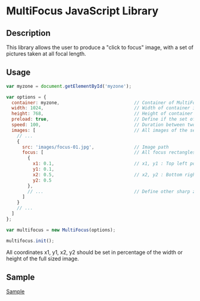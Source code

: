 # MultiFocus JavaScript Library

## Description

This library allows the user to produce a "click to focus" image, with a set of pictures taken at all focal length.

## Usage

```JAVASCRIPT
var myzone = document.getElementById('myzone');

var options = {
  container: myzone,                            // Container of MultiFocus widget
  width: 1024,                                  // Width of container in PX (typically width of each image)
  height: 768,                                  // Height of container in PX (typically height of each image)
  preload: true,                                // Define if the set of images should be preloaded
  speed: 100,                                   // Duration between two frames in ms
  images: [                                     // All images of the set in the right focal length order
    // ...
    {
      src: 'images/focus-01.jpg',               // Image path
      focus: [                                  // All focus rectangles for this image
        {
          x1: 0.1,                              // x1, y1 : Top left point of the sharp zone
          y1: 0.1,
          x2: 0.5,                              // x2, y2 : Bottom right point of the sharp zone
          y2: 0.5
        },
        // ...                                  // Define other sharp zone for this image
      ]
    }
    // ...
  ]
};

var multifocus = new MultiFocus(options);

multifocus.init();
```

All coordinates x1, y1, x2, y2 should be set in percentage of the width or height of the full sized image.

## Sample 

[Sample](http://htmlpreview.github.io/?https://github.com/lionep/multifocus/blob/master/sample/index.html)
